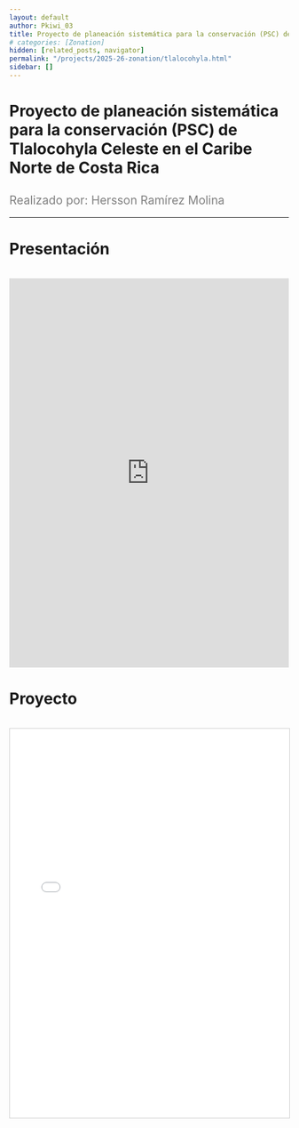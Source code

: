 ```yaml
---
layout: default
author: Pkiwi_03
title: Proyecto de planeación sistemática para la conservación (PSC) de Tlalocohyla Celeste en el Caribe Norte de Costa Rica
# categories: [Zonation]
hidden: [related_posts, navigator]
permalink: "/projects/2025-26-zonation/tlalocohyla.html"
sidebar: []
---
```


# Proyecto de planeación sistemática para la conservación (PSC) de Tlalocohyla Celeste en el Caribe Norte de Costa Rica

<h2 style="color: gray; font-weight: normal;">
Realizado por: Hersson Ramírez Molina  
</h2>

---

# Presentación
<br>

<iframe width="100%" height="700" src="https://www.youtube.com/embed/ASzEg822-88?si=A4wDDTgS6U7plGHA" frameborder="0" allow="accelerometer; autoplay; clipboard-write; encrypted-media; gyroscope; picture-in-picture; web-share" referrerpolicy="strict-origin-when-cross-origin" allowfullscreen></iframe>

<br>

# Proyecto
<br>

<iframe 
    src="/assets/pdf/2024-10-r/2025-06-zoonation/hersson_ramirez.pdf" 
    width="100%" 
    height="700" 
    style="border: 1px solid #ccc;"
></iframe>